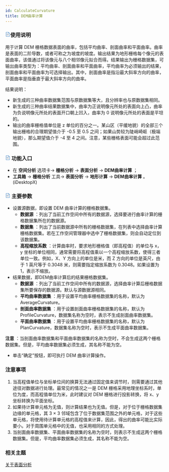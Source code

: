 ```yaml
---
id: CalculateCurvature
title: DEM曲率计算
---
```

### ![](../../../img/read.gif)使用说明

用于计算 DEM 栅格数据表面的曲率，包括平均曲率、剖面曲率和平面曲率。曲率是表面的二阶导数，或者可称之为坡度的坡度。输出结果为地形栅格每个像元的表面曲率，该值通过将该像元与八个相邻像元拟合而得。结果输出为栅格数据集，可输出曲率类型为：平均曲率、剖面曲率和平面曲率，平均曲率为必须输出的结果，剖面曲率和平面曲率为可选择输出。其中，剖面曲率是指沿最大斜率方向的曲率，平面曲率是指垂直于最大斜率方向的曲率。

结果说明：

  * 新生成的三种曲率数据集范围与原数据集等大，且分辨率也与原数据集相同。
  * 新生成的三种曲率结果数据集中，曲率为正说明像元所处的表面向上凸，曲率为负说明像元所处的表面开口朝上凹入，曲率为 0 说明像元所处的表面是平坦的。
  * 输出的曲率栅格值单位是 z 单位的百分之一。某山区（平缓地貌）的全部三个输出栅格的合理期望值介于 -0.5 至 0.5 之间；如果山势较为陡峭崎岖（极端地貌），那么期望值介于 -4 至 4 之间。注意，某些栅格表面可能会超过此范围。

### ![](../../img/read.gif) 功能入口

  * 在 **空间分析** 选项卡-> **栅格分析** -> **表面分析** -> **DEM曲率计算** ；
  * **工具箱** -> **栅格分析** 工具-> **表面分析** -> **地形计算** -> **DEM曲率计算** 。(iDesktopX)

### ![](../../img/read.gif) 主要参数

  * 设置源数据，即设置 DEM 曲率计算的栅格数据集。 
    * **数据源** ：列出了当前工作空间中所有的数据源，选择要进行曲率计算的栅格数据集所在的数据源。
    * **数据集** ：列出了当前数据源中所有的栅格数据集，在列表中选择曲率计算栅格数据集。若在工作空间管理器中选中了栅格数据集，则会自动定位到该数据集。
    * **高程缩放系数** ：计算曲率时，要求地形栅格值（即高程值）的单位与 x，y 坐标的单位相同，通常需要将高程值乘以一个高程缩放系数，使得三者单位一致。例如，X、Y 方向上的单位是米，而 Z 方向的单位是英尺，由于 1 英尺等于 0.3048 米，则需要指定缩放系数为 0.3048。如果设置为 1，表示不缩放。
  * 结果数据，即DEM曲率计算后的结果栅格数据集。 
    * **数据源** ：列出了当前工作空间中所有的数据源，选择曲率计算后栅格数据集所要保存的数据源。默认与源数据源相同。
    * **平均曲率数据集** ：用于设置平均曲率栅格数据集的名称，默认为 AverageCurvature。
    * **剖面曲率数据集** ：用于设置剖面曲率栅格数据集的名称，默认为 ProfileCurvature，数据集名称为空时，表示不生成剖面曲率数据集。
    * **平面曲率数据集** ：用于设置平均曲率栅格数据集的名称，默认为 PlanCurvature，数据集名称为空时，表示不生成平面曲率数据集。

**注意** ：当剖面曲率数据集和平面曲率数据集的名称为空时，不会生成这两个栅格数据集。但是，平均曲率数据集必须生成，其名称不能为空。

  * 单击“确定”按钮，即可执行 DEM 曲率计算操作。 

### 注意事项

  1. 当高程值单位与坐标单位间的换算无法通过固定值来调节时，则需要通过其他途径对数据进行处理。最常见的情况之一是 DEM 栅格采用地理坐标系时，单位为度，而高程值单位为米，此时建议对 DEM 栅格进行投影转换，将 x、y 坐标转换为平面坐标。
  2. 如果待计算单元格为无值，则计算结果也为无值。但是，对于位于栅格数据集边缘的单元格，其 3 × 3 邻域包含了位于数据集范围之外的单元格，对于这些单元格，将使用待计算单元格的高程值来计算，因此，得出的曲率可能比实际要小。对于周围单元格中的无值，也采用相同的方式处理。
  3. 当剖面曲率数据集、平面曲率数据集的名称为空时，则表示不生成这两个栅格数据集。但是，平均曲率数据集必须生成，其名称不能为空。

###  相关主题

[关于表面分析](AoubtSurfaceAnalyst)